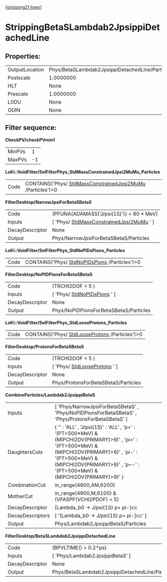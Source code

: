 [[stripping21 lines]](./stripping21-index)

# StrippingBetaSLambdab2JpsippiDetachedLine

## Properties:

|                |                                                 |
|----------------|-------------------------------------------------|
| OutputLocation | Phys/BetaSLambdab2JpsippiDetachedLine/Particles |
| Postscale      | 1.0000000                                       |
| HLT            | None                                            |
| Prescale       | 1.0000000                                       |
| L0DU           | None                                            |
| ODIN           | None                                            |

## Filter sequence:

**CheckPV/checkPVmin1**

|        |     |
|--------|-----|
| MinPVs | 1   |
| MaxPVs | -1  |

**LoKi::VoidFilter/SelFilterPhys_StdMassConstrainedJpsi2MuMu_Particles**

|      |                                                                                                          |
|------|----------------------------------------------------------------------------------------------------------|
| Code | CONTAINS('Phys/ [StdMassConstrainedJpsi2MuMu](./stripping21-stdmassconstrainedjpsi2mumu) /Particles')\>0 |

**FilterDesktop/NarrowJpsiForBetaSBetaS**

|                 |                                                                                         |
|-----------------|-----------------------------------------------------------------------------------------|
| Code            | (PFUNA(ADAMASS('J/psi(1S)')) \< 80 \* MeV)                                              |
| Inputs          | [ 'Phys/ [StdMassConstrainedJpsi2MuMu](./stripping21-stdmassconstrainedjpsi2mumu) ' ] |
| DecayDescriptor | None                                                                                    |
| Output          | Phys/NarrowJpsiForBetaSBetaS/Particles                                                  |

**LoKi::VoidFilter/SelFilterPhys_StdNoPIDsPions_Particles**

|      |                                                                                |
|------|--------------------------------------------------------------------------------|
| Code | CONTAINS('Phys/ [StdNoPIDsPions](./stripping21-stdnopidspions) /Particles')\>0 |

**FilterDesktop/NoPIDPionsForBetaSBetaS**

|                 |                                                               |
|-----------------|---------------------------------------------------------------|
| Code            | (TRCHI2DOF \< 5 )                                             |
| Inputs          | [ 'Phys/ [StdNoPIDsPions](./stripping21-stdnopidspions) ' ] |
| DecayDescriptor | None                                                          |
| Output          | Phys/NoPIDPionsForBetaSBetaS/Particles                        |

**LoKi::VoidFilter/SelFilterPhys_StdLooseProtons_Particles**

|      |                                                                                  |
|------|----------------------------------------------------------------------------------|
| Code | CONTAINS('Phys/ [StdLooseProtons](./stripping21-stdlooseprotons) /Particles')\>0 |

**FilterDesktop/ProtonsForBetaSBetaS**

|                 |                                                                 |
|-----------------|-----------------------------------------------------------------|
| Code            | (TRCHI2DOF \< 5 )                                               |
| Inputs          | [ 'Phys/ [StdLooseProtons](./stripping21-stdlooseprotons) ' ] |
| DecayDescriptor | None                                                            |
| Output          | Phys/ProtonsForBetaSBetaS/Particles                             |

**CombineParticles/Lambdab2JpsippiBetaS**

|                  |                                                                                                                                                                                                                                                          |
|------------------|----------------------------------------------------------------------------------------------------------------------------------------------------------------------------------------------------------------------------------------------------------|
| Inputs           | [ 'Phys/NarrowJpsiForBetaSBetaS' , 'Phys/NoPIDPionsForBetaSBetaS' , 'Phys/ProtonsForBetaSBetaS' ]                                                                                                                                                      |
| DaughtersCuts    | { '' : 'ALL' , 'J/psi(1S)' : 'ALL' , 'p+' : '(PT\>500\*MeV) & (MIPCHI2DV(PRIMARY)\>9)' , 'pi+' : '(PT\>500\*MeV) & (MIPCHI2DV(PRIMARY)\>9)' , 'pi-' : '(PT\>500\*MeV) & (MIPCHI2DV(PRIMARY)\>9)' , 'p\~-' : '(PT\>500\*MeV) & (MIPCHI2DV(PRIMARY)\>9)' } |
| CombinationCut   | in_range(4800,AM,6200)                                                                                                                                                                                                                                   |
| MotherCut        | in_range(4900,M,6100) & (VFASPF(VCHI2PDOF) \< 5)                                                                                                                                                                                                         |
| DecayDescriptor  | [Lambda_b0 -\> J/psi(1S) p+ pi-]cc                                                                                                                                                                                                                     |
| DecayDescriptors | [ '[Lambda_b0 -\> J/psi(1S) p+ pi-]cc' ]                                                                                                                                                                                                             |
| Output           | Phys/Lambdab2JpsippiBetaS/Particles                                                                                                                                                                                                                      |

**FilterDesktop/BetaSLambdab2JpsippiDetachedLine**

|                 |                                                 |
|-----------------|-------------------------------------------------|
| Code            | (BPVLTIME() \> 0.2\*ps)                         |
| Inputs          | [ 'Phys/Lambdab2JpsippiBetaS' ]               |
| DecayDescriptor | None                                            |
| Output          | Phys/BetaSLambdab2JpsippiDetachedLine/Particles |
